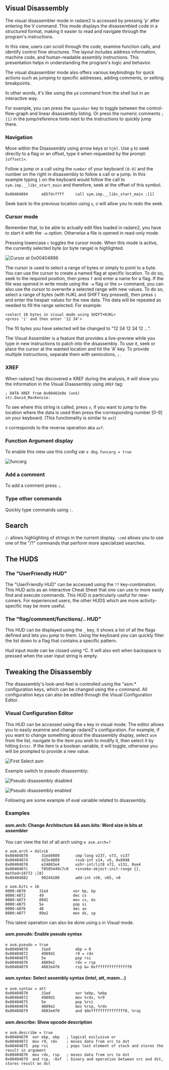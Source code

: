 ## Visual Disassembly

The visual disassembler mode in radare2 is accessed by pressing 'p' after entering the V command. This mode displays the disassembled code in a structured format, making it easier to read and navigate through the program's instructions.

In this view, users can scroll through the code, examine function calls, and identify control flow structures. The layout includes address information, machine code, and human-readable assembly instructions. This presentation helps in understanding the program's logic and behavior.

The visual disassembler mode also offers various keybindings for quick actions such as jumping to specific addresses, adding comments, or setting breakpoints.

In other words, it's like using the `pd` command from the shell but in an interactive way.

For example, you can press the `spacebar` key to toggle between the control-flow-graph and linear disassembly listing. Or press the numeric comments `;[1]` in the jump/reference hints next to the instructions to quickly jump there.

### Navigation

Move within the Disassembly using arrow keys or `hjkl`. Use `g` to seek directly to a flag or an offset, type it when requested by the prompt: `[offset]>`.

Follow a jump or a call using the `number` of your keyboard `[0-9]` and the number on the right in disassembly to follow a call or a jump. In this example typing `1` on the keyboard would follow the call to `sym.imp.__libc_start_main` and therefore, seek at the offset of this symbol.

```
0x00404894      e857dcffff     call sym.imp.__libc_start_main ;[1]
```

Seek back to the previous location using `u`, `U` will allow you to redo the seek.

### Cursor mode

Remember that, to be able to actually edit files loaded in radare2, you have to start it with the `-w` option. Otherwise a file is opened in read-only mode.

Pressing lowercase `c` toggles the cursor mode. When this mode is active, the currently selected byte (or byte range) is highlighted.

![Cursor at 0x00404896](cursor.png)

The cursor is used to select a range of bytes or simply to point to a byte. You can use the cursor to create a named flag at specific location. To do so, seek to the required position, then press `f` and enter a name for a flag.
If the file was opened in write mode using the `-w` flag or the `o+` command, you can also use the cursor to overwrite a selected range with new values. To do so, select a range of bytes (with HJKL and SHIFT key pressed), then press `i` and enter the hexpair values for the new data. The data will be repeated as needed to fill the range selected. For example:
```
<select 10 bytes in visual mode using SHIFT+HJKL>
<press 'i' and then enter '12 34'>
```
The 10 bytes you have selected will be changed to "12 34 12 34 12 ...".


The Visual Assembler is a feature that provides a live-preview while you type in new instructions to patch
into the disassembly. To use it, seek or place the cursor at the wanted location and hit the 'A' key. To provide multiple instructions, separate them with semicolons, `;`.

### XREF

When radare2 has discovered a XREF during the analysis, it will show you the information in the Visual Disassembly using `XREF` tag:

```
; DATA XREF from 0x00402e0e (unk)
str.David_MacKenzie:
```

To see where this string is called, press `x`, if you want to jump to the location where the data is used then press the corresponding number [0-9] on your keyboard. (This functionality is similar to `axt`)

`X` corresponds to the reverse operation aka `axf`.

### Function Argument display

To enable this view use this config var `e dbg.funcarg = true`

![funcarg](funcarg.png)

### Add a comment

To add a comment press `;`.

### Type other commands

Quickly type commands using `:`.

## Search

`/`: allows highlighting of strings in the current display.
`:cmd` allows you to use one of the "/?" commands that perform more specialized searches.

## The HUDS

### The "UserFriendly HUD"

The "UserFriendly HUD" can be accessed using the `??` key-combination. This HUD acts as an interactive Cheat Sheet that one can use to more easily find and execute commands. This HUD is particularly useful for new-comers. For experienced users, the other HUDS which are more activity-specific may be more useful.

### The "flag/comment/functions/.. HUD"

This HUD can be displayed using the `_` key, it shows a list of all the flags defined and lets you jump to them. Using the keyboard you can quickly filter the list down to a flag that contains a specific pattern.

Hud input mode can be closed using ^C. It will also exit when backspace is pressed when the user input string is empty.

## Tweaking the Disassembly

The disassembly's look-and-feel is controlled using the "asm.* configuration keys, which can be
changed using the `e` command. All configuration keys can also be edited through the Visual Configuration Editor.

### Visual Configuration Editor

This HUD can be accessed using the `e` key in visual mode. The editor allows you to easily examine and change radare2's configuration. For example, if you want to change something about the disassembly display, select `asm` from the list, navigate to the item you wish to modify it, then select it by hitting `Enter`.
If the item is a boolean variable, it will toggle, otherwise you will be prompted to provide a new value.


![First Select asm](select_asm.png)


Example switch to pseudo disassembly:

![Pseudo disassembly disabled](pseudo_disable.png)


![Pseudo disassembly enabled](pseudo_enable.png)

Following are some example of eval variable related to disassembly.

### Examples

#### asm.arch: Change Architecture && asm.bits: Word size in bits at assembler

You can view the list of all arch using `e asm.arch=?`

```
e asm.arch = dalvik
0x00404870      31ed4989       cmp-long v237, v73, v137
0x00404874      d15e4889       rsub-int v14, v5, 0x8948
0x00404878      e24883e4       ushr-int/lit8 v72, v131, 0xe4
0x0040487c      f0505449c7c0   +invoke-object-init-range {}, method+18772 ;[0]
0x00404882      90244100       add-int v36, v65, v0
```

```
e asm.bits = 16
0000:4870      31ed           xor bp, bp
0000:4872      49             dec cx
0000:4873      89d1           mov cx, dx
0000:4875      5e             pop si
0000:4876      48             dec ax
0000:4877      89e2           mov dx, sp
```
This latest operation can also be done using `&` in Visual mode.


#### asm.pseudo: Enable pseudo syntax

```
e asm.pseudo = true
0x00404870      31ed           ebp = 0
0x00404872      4989d1         r9 = rdx
0x00404875      5e             pop rsi
0x00404876      4889e2         rdx = rsp
0x00404879      4883e4f0       rsp &= 0xfffffffffffffff0
```

#### asm.syntax: Select assembly syntax (intel, att, masm...)

```
e asm.syntax = att
0x00404870      31ed           xor %ebp, %ebp
0x00404872      4989d1         mov %rdx, %r9
0x00404875      5e             pop %rsi
0x00404876      4889e2         mov %rsp, %rdx
0x00404879      4883e4f0       and $0xfffffffffffffff0, %rsp
```

#### asm.describe: Show opcode description

```
e asm.describe = true
0x00404870  xor ebp, ebp   ; logical exclusive or
0x00404872  mov r9, rdx    ; moves data from src to dst
0x00404875  pop rsi        ; pops last element of stack and stores the result in argument
0x00404876  mov rdx, rsp   ; moves data from src to dst
0x00404879  and rsp, -0xf  ; binary and operation between src and dst, stores result on dst
```
